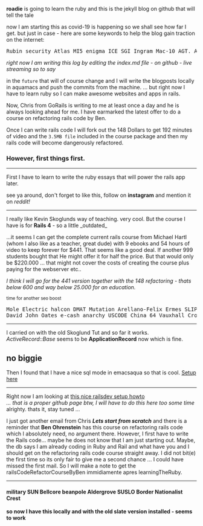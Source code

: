 
<strong>roadie</strong> is going to learn the ruby and this is the jekyll blog on github that will tell the tale

now I am starting this as covid-19 is happening so we shall see how far I get.
but just in case - here are some keywords to help the blog gain traction on the internet:

<pre>
Rubin security Atlas MI5 enigma ICE SGI Ingram Mac-10 AGT. AMME Alica Shayet-13 South Africa SSCI bomb INSCOM
</pre>


_right now I am writing this log by editing the index.md file - on github - live streaming so to say_

in the <code>future</code> that will of course change and I will write the blogposts locally in aquamacs and push the commits from the machine.
... but right now I have to learn ruby so I can make awesome websites and apps in rails.

Now, Chris from GoRails is writing to me at least once a day and he is always looking ahead for me. I have earmarked the latest offer to do a course on refactoring rails code by Ben.

Once I can write rails code I will fork out the 148 Dollars to get 192 minutes of video and the <code>3.5MB file</code> included in the course package and then my rails code will become dangerously refactored.
<h3>However, first things first.</h3>
<hr />
First I have to learn to write the ruby essays that will power the rails app later.

see ya around, don't forget to like this, follow on <strong>instagram</strong> and mention it on <em>reddit!</em>


<hr />
I really like Kevin Skoglunds way of teaching. very cool. But the course I have is for <strong>Rails 4</strong> - so a little _outdated_

...it seems I can get the complete current rails course from Michael Hartl (whom I also like as a teacher, great dude) with 9 ebooks and 54 hours of video to keep forever for $441. That seems like a good deal. If another 999 students bought that He might offer it for half the price. But that would only be $220.000 ... that might not cover the costs of creating the course plus paying for the webserver etc..

_I think I will go for the 441 version together with the 148 refactoring - thats below 600 and way below 25.000 for an education._

<sub>time for another seo boost</sub>

<pre>
Mole Electric halcon DMAT Mutation Arellano-Felix Ermes SLIP UMTS
David John Oates e-cash anarchy USCODE China 64 Vauxhall Cross
</pre>

<hr />

I carried on with the old Skoglund Tut and so far it works. _ActiveRecord::Base_ seems to be <strong>ApplicationRecord</strong> now which is fine.

<h2>no biggie</h2>

Then I found that I have a nice sql mode in emacsaqua so that is cool. [Setup here](https://truongtx.me/2014/08/23/setup-emacs-as-an-sql-database-client)

<hr />

Right now I am looking at [this nice railsdev setup howto](https://lorefnon.me/2014/02/02/configuring-emacs-for-rails.html)<br /> _... that is a proper github page btw, I will have to do this here too some time_  alrighty. thats it, stay tuned ...


I just got another email from Chris ___Lets start from scratch___ and there is a reminder that <strong>Ben Ohrenstein</strong> has this course on refactoring rails code which I absolutely need, no argument there. However, I first have to write the Rails code... maybe he does not know that I am just starting out. Maybe, the db says I am already coding in Ruby and Rail and what have you and I should get on the refactoring rails code course straight away. I did not bit(e) the first time so its only fair to give me a second chance ... I could have missed the first mail. So I will make a note to get the railsCodeRefactorCourseByBen immidiamente apres learningTheRuby.

<hr />

<h4>military SUN Bellcore beanpole Aldergrove SUSLO Border Nationalist Crest</h4>

<strong>so now I have this locally and with the old slate version installed - seems to work</strong>
